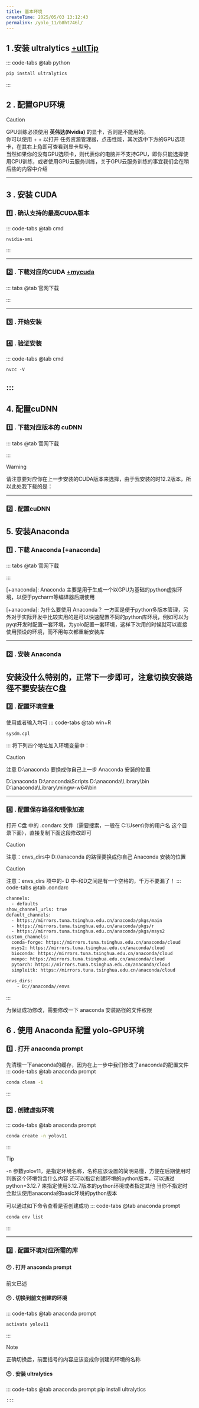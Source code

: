 ```yaml
---
title: 基本环境
createTime: 2025/05/03 13:12:43
permalink: /yolo_11/b8ht746l/
---
```

## 1 .安装 ultralytics [+ultTip]

::: code-tabs
@tab python

```python
pip install ultralytics
```

:::

[+ultTip]:
  注意：此处安装会默认安装最新的稳定版本


## 2 . 配置GPU环境

> [!CAUTION] 
> GPU训练必须使用 **英伟达(Nvidia)** 的显卡，否则是不能用的。<br />
你可以使用 <Badge type="tip" text="ctrl" /> + <Badge type="tip" text="shift" /> + <Badge type="tip" text="Esc" /> 以打开 任务资源管理器，点击性能，其次选中下方的GPU选项卡，在其右上角即可查看到显卡型号。<br />
<ImageCard
  image="https://img.picui.cn/free/2025/05/03/681621d9d717b.png"
  title="如果没有GPU选项卡，则电脑没有显卡，只能使用CPU"
/>
当然如果你的没有GPU选项卡，则代表你的电脑并不支持GPU，即你只能选择使用CPU训练，或者使用GPU云服务训练，关于GPU云服务训练的事宜我们会在稍后些的内容中介绍

---
## 3 . 安装 CUDA

### :one: . 确认支持的最高CUDA版本
::: code-tabs
@tab cmd

```shell
nvidia-smi
```

:::
<ImageCard
  image="https://img.picui.cn/free/2025/05/03/681624619c8c4.png"
  title="安装的CUDA版本不能高于这个版本号"
/>

---

### :two: . 下载对应的CUDA [+mycuda]

::: tabs
@tab 官网下载

<LinkCard icon="material-icon-theme:folder-download-open" title="官方下载地址" href="https://developer.nvidia.com/cuda-toolkit-archive" />

:::

[+mycuda]:
  在前文中已经提到我的最高版本为12.3，所以我下载的版本为为12.2，后续内容也以12.2为例子，其他版本均一致

---
### :three: . 开始安装
<ImageCard
  image="https://img.picui.cn/free/2025/05/04/68163f121b1e9.png"
  title="1.提取临时安装包"
  description="这个会提取安装包出来安装，这个目录在安装结束后会自动删除，所以默认即可"
/>


<ImageCard
  image="https://img.picui.cn/free/2025/05/04/6816406c66cf8.png"
  title="2.自定义安装，并且选择安装全部组件"
  description="其余的正常下一步或者接受他的协议即可，最后选择安装路径时可以选择安装在其他盘，尽量不要使用C盘"
/>
---

### :four: . 验证安装
::: code-tabs
@tab cmd

```shell
nvcc -V
```

:::
<ImageCard
  image="https://img.picui.cn/free/2025/05/04/6816430841551.png"
  title="1.正确安装示例"
  description="能正常显示CUDA版本信息即代表正确安装"
/>
---

## 4. 配置cuDNN

### :one: . 下载对应版本的 cuDNN
::: tabs
@tab 官网下载

<LinkCard icon="material-icon-theme:folder-download-open" title="官方下载地址" href="https://developer.nvidia.com/rdp/cudnn-archive#a-collapse742-10" />

:::

> [!WARNING]
> 请注意要对应你在上一步安装的CUDA版本来选择，由于我安装的时12.2版本，所以此处我下载的是：<Badge type="tip" text="Download cuDNN v8.9.7 (December 5th, 2023), for CUDA 12.x" />
---

### :two: . 配置cuDNN
<ImageCard
  image="https://img.picui.cn/free/2025/05/04/6816456427590.png"
  title="1.替换CUDA目录下的文件 （全部替换即可）"
  description="将下载的cuDNN内的文件解压替换CUDA目录下的文件"
/>
---

## 5. 安装Anaconda

### :one: . 下载 Anaconda  [+anaconda]
::: tabs
@tab 官网下载

<LinkCard icon="material-icon-theme:folder-download-open" title="官方下载地址" href="https://www.anaconda.com/download/success" />

:::

[+anaconda]:
  Anaconda 主要是用于生成一个以GPU为基础的python虚拟环境，以便于pycharm等编译器后期使用

[+anaconda]:
  为什么要使用 Anaconda？
  一方面是便于python多版本管理，另外对于实际开发中比较实用的是可以快速配置不同的python库环境，例如可以为pyqt开发时配置一套环境，为yolo配置一套环境，这样下次用的时候就可以直接使用预设的环境，而不用每次都重新安装库

---

### :two: . 安装 Anaconda
安装没什么特别的，正常下一步即可，注意切换安装路径不要安装在C盘
<ImageCard
  image="https://img.picui.cn/free/2025/05/05/6818bdaaaca8c.png"
  title="安装完成后可以先关掉，后面会用命令行操作"
/>
---

### :three: . 配置环境变量
使用<Badge type="info" text="cmd" />或者<Badge type="info" text="Win+R " />输入均可
::: code-tabs
@tab win+R

```shell
sysdm.cpl
```

:::
<ImageCard
  image="https://img.picui.cn/free/2025/05/05/6818bf92610d7.png"
  title="在环境变量中加入 Anaconda 的地址"
/>
将下列四个地址加入环境变量中：

> [!CAUTION]
> 注意 D:\anaconda 要换成你自己上一步 Anaconda 安装的位置

D:\anaconda
D:\anaconda\Scripts
D:\anaconda\Library\bin
D:\anaconda\Library\mingw-w64\bin

---

### :four: . 配置保存路径和镜像加速

打开 C盘 中的 .condarc 文件（需要搜索，一般在 C:\Users\你的用户名 这个目录下面），直接复制下面这段修改即可

> [!CAUTION]
> 注意：envs_dirs中 D://anaconda 的路径要换成你自己 Anaconda 安装的位置

> [!CAUTION]
> 注意：envs_dirs 项中的- D 中-和D之间是有一个空格的，千万不要漏了！
::: code-tabs
@tab .condarc

```txt
channels:
  - defaults
show_channel_urls: true
default_channels:
  - https://mirrors.tuna.tsinghua.edu.cn/anaconda/pkgs/main
  - https://mirrors.tuna.tsinghua.edu.cn/anaconda/pkgs/r
  - https://mirrors.tuna.tsinghua.edu.cn/anaconda/pkgs/msys2
custom_channels:
  conda-forge: https://mirrors.tuna.tsinghua.edu.cn/anaconda/cloud
  msys2: https://mirrors.tuna.tsinghua.edu.cn/anaconda/cloud
  bioconda: https://mirrors.tuna.tsinghua.edu.cn/anaconda/cloud
  menpo: https://mirrors.tuna.tsinghua.edu.cn/anaconda/cloud
  pytorch: https://mirrors.tuna.tsinghua.edu.cn/anaconda/cloud
  simpleitk: https://mirrors.tuna.tsinghua.edu.cn/anaconda/cloud
  
envs_dirs:
    - D://anaconda//envs

```
:::

为保证成功修改，需要修改一下 anaconda 安装路径的文件权限
<ImageCard
  image="https://img.picui.cn/free/2025/05/05/6818ceacd3986.png"
  title="注意是修改你安装 Anaconda 的那个文件的权限"
  description="文件比较多，需要比较长的时间来修改权限，耐心等待一下"
/>


## 6 . 使用 Anaconda 配置 yolo-GPU环境
### :one: . 打开 anaconda prompt 
<ImageCard
  image="https://img.picui.cn/free/2025/05/05/6818c2adc5c5d.png"
  title="anaconda prompt 中的basic环境并不是电脑原先的python环境"
  description="anaconda prompt 中的basic环境是安装时附带的python环境，而并不是电脑原先所有的python环境。在你安装时你可以看到安装anaconda时安装的python环境是哪个环境，即：图示中的白色部分内框选的内容（由于我安装时并没有截图这部分，使用的其他的图，所以会导致两个版本不同）"
/>

先清理一下anaconda的缓存，因为在上一步中我们修改了anaconda的配置文件
::: code-tabs
@tab anaconda prompt 

```cmd
conda clean -i 

```
:::

### :two: . 创建虚拟环境

::: code-tabs
@tab anaconda prompt 

```cmd
conda create -n yolov11

```
:::

> [!TIP]
> -n 参数yolov11，是指定环境名称，名称应该设置的简明易懂，方便在后期使用时判断这个环境包含什么内容
> 还可以指定创建环境的python版本，可以通过 python=3.12.7 来指定使用3.12.7版本的python环境或者指定其他
> 当你不指定时会默认使用anaconda的basic环境的python版本

<ImageCard
  image="https://img.picui.cn/free/2025/05/05/6818d0176f575.png"
/>

可以通过如下命令查看是否创建成功
::: code-tabs
@tab anaconda prompt 

```cmd
conda env list

```
:::

<ImageCard
  image="https://img.picui.cn/free/2025/05/05/6818d0a35b857.png"
/>

---

### :three: . 配置环境对应所需的库
#### :clock1: . 打开 anaconda prompt 
前文已述

#### :clock2: . 切换到前文创建的环境
::: code-tabs
@tab anaconda prompt 

```cmd
activate yolov11

```
:::

> [!NOTE]
> 正确切换后，前面括号的内容应该变成你创建的环境的名称

#### :clock3: . 安装 ultralytics
::: code-tabs
@tab anaconda prompt 
pip install ultralytics

```
:::